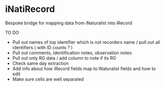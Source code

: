 # iNatiRecord
Bespoke bridge for mapping data from iNaturalist into iRecord

TO DO
- Pull out names of top identifier which is not recorders name / pull out all identifiers ( with ID counts ? )
- Pull out comments, identification notes, observation notes
- Pull out only RG data / add column to note if its RG
- Check same day extraction
- Add info about how iRecord fields map to iNaturalist fields and how to edit
- Make sure cells are well separated

